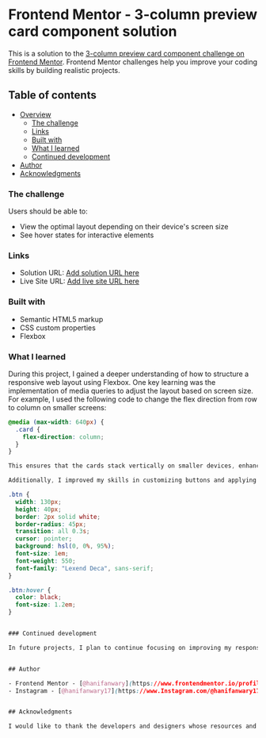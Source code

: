 # Frontend Mentor - 3-column preview card component solution

This is a solution to the [3-column preview card component challenge on Frontend Mentor](https://www.frontendmentor.io/challenges/3column-preview-card-component-pH92eAR2-). Frontend Mentor challenges help you improve your coding skills by building realistic projects.

## Table of contents

- [Overview](#overview)
  - [The challenge](#the-challenge)
  - [Links](#links)
  - [Built with](#built-with)
  - [What I learned](#what-i-learned)
  - [Continued development](#continued-development)
- [Author](#author)
- [Acknowledgments](#acknowledgments)

### The challenge

Users should be able to:

- View the optimal layout depending on their device's screen size
- See hover states for interactive elements

### Links

- Solution URL: [Add solution URL here](https://your-solution-url.com)
- Live Site URL: [Add live site URL here](https://your-live-site-url.com)

### Built with

- Semantic HTML5 markup
- CSS custom properties
- Flexbox

### What I learned

During this project, I gained a deeper understanding of how to structure a responsive web layout using Flexbox. One key learning was the implementation of media queries to adjust the layout based on screen size. For example, I used the following code to change the flex direction from row to column on smaller screens:

```css
@media (max-width: 640px) {
  .card {
    flex-direction: column;
  }
}

This ensures that the cards stack vertically on smaller devices, enhancing the user experience.

Additionally, I improved my skills in customizing buttons and applying hover effects. The following code snippet shows how I styled the buttons and added a hover effect:

.btn {
  width: 130px;
  height: 40px;
  border: 2px solid white;
  border-radius: 45px;
  transition: all 0.3s;
  cursor: pointer;
  background: hsl(0, 0%, 95%);
  font-size: 1em;
  font-weight: 550;
  font-family: "Lexend Deca", sans-serif;
}

.btn:hover {
  color: black;
  font-size: 1.2em;
}


### Continued development

In future projects, I plan to continue focusing on improving my responsiveness skills and mastering CSS Grid for more complex layouts. I also aim to enhance my JavaScript skills to add more interactivity to my projects.


## Author

- Frontend Mentor - [@hanifanwary](https://www.frontendmentor.io/profile/@hanifanwary)
- Instagram - [@hanifanwary17](https://www.Instagram.com/@hanifanwary17)


## Acknowledgments

I would like to thank the developers and designers whose resources and tutorials inspired me to complete this project. Special thanks to the online communities and forums where I found valuable tips and support.
```
